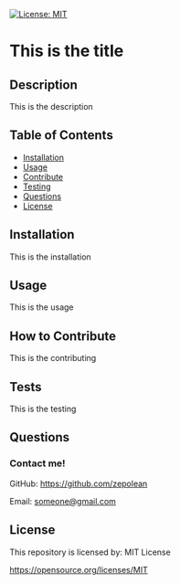 
[![License: MIT](https://img.shields.io/badge/License-MIT-yellow.svg)](https://opensource.org/licenses/MIT)
# This is the title

## Description

This is the description

## Table of Contents

* [Installation](#Installation)
* [Usage](#Usage)
* [Contribute](#Contribute)
* [Testing](#Testing)
* [Questions](#questions)
* [License](#license)

## Installation

This is the installation

## Usage

This is the usage

## How to Contribute

This is the contributing

## Tests

This is the testing

## Questions

### Contact me!
GitHub: https://github.com/zepolean 

Email: someone@gmail.com

## License

This repository is licensed by: MIT License

https://opensource.org/licenses/MIT

